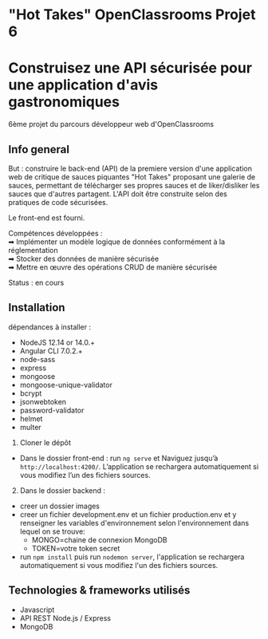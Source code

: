 # "Hot Takes" OpenClassrooms Projet 6
# Construisez une API sécurisée pour une application d'avis gastronomiques
6ème projet du parcours développeur web d'OpenClassrooms

## Info general
But : construire le back-end (API) de la premiere version d'une application web de critique de sauces piquantes "Hot Takes" proposant une galerie de sauces, permettant de télécharger ses propres sauces et de liker/disliker les sauces que d'autres partagent.
L'API doit être construite selon des pratiques de code sécurisées.

Le front-end est fourni.

Compétences développées :        
➡ Implémenter un modèle logique de données conformément à la réglementation   
➡ Stocker des données de manière sécurisée   
➡ Mettre en œuvre des opérations CRUD de manière sécurisée   

Status : en cours

## Installation
dépendances à installer : 
- NodeJS 12.14 or 14.0.+
- Angular CLI 7.0.2.+
- node-sass
- express
- mongoose
- mongoose-unique-validator
- bcrypt
- jsonwebtoken
- password-validator
- helmet
- multer


1. Cloner le dépôt
- Dans le dossier front-end : run `ng serve` et Naviguez jusqu’à `http://localhost:4200/`. L’application se rechargera automatiquement si vous modifiez l’un des fichiers sources.

2. Dans le dossier backend : 
- creer un dossier images
- creer un fichier development.env et un fichier production.env et y renseigner les variables d'environnement selon l'environnement dans lequel on se trouve:
    - MONGO=chaine de connexion MongoDB
    - TOKEN=votre token secret
- run `npm install` puis 
run `nodemon server`, l'application se rechargera automatiquement si vous modifiez l'un des fichiers sources.


## Technologies & frameworks utilisés
- Javascript
- API REST Node.js / Express
- MongoDB
